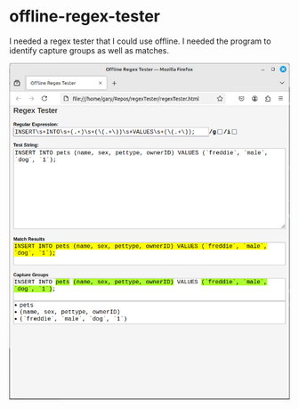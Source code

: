 # offline-regex-tester
I needed a regex tester that I could use offline.  I needed the program to identify capture groups as well as matches.

![Screenshot of App](screenshot.png "Screenshot")
